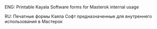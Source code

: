 ENG:
Printable Kayala Software forms for Masterok internal usage 

RU:
Печатные формы Каяла Софт предназначенные для внутреннего использования в Мастерок 
